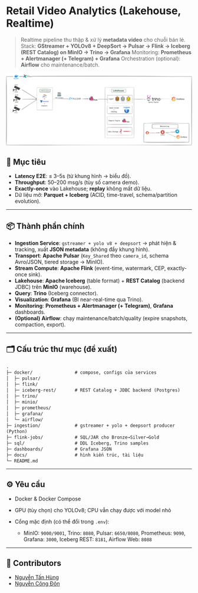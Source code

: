 # Retail Video Analytics (Lakehouse, Realtime)

> Realtime pipeline thu thập & xử lý **metadata video** cho chuỗi bán lẻ.
> Stack: **GStreamer + YOLOv8 + DeepSort → Pulsar → Flink → Iceberg (REST Catalog) on MinIO → Trino → Grafana**
> Monitoring: **Prometheus + Alertmanager (+ Telegram) + Grafana**
> Orchestration (optional): **Airflow** cho maintenance/batch.

![architecture](docs/architecture.jpg)

## 🎯 Mục tiêu

* **Latency E2E**: ≤ 3–5s (từ khung hình → biểu đồ).
* **Throughput**: 50–200 msg/s (tùy số camera demo).
* **Exactly-once** vào Lakehouse; **replay** không mất dữ liệu.
* Dữ liệu mở: **Parquet + Iceberg** (ACID, time-travel, schema/partition evolution).

---

## 📦 Thành phần chính

* **Ingestion Service**: `gstreamer + yolo v8 + deepsort` → phát hiện & tracking, xuất **JSON metadata** (không đẩy khung hình).
* **Transport**: **Apache Pulsar** (`Key_Shared` theo `camera_id`, schema Avro/JSON, tiered storage → MinIO).
* **Stream Compute**: **Apache Flink** (event-time, watermark, CEP, exactly-once sink).
* **Lakehouse**: **Apache Iceberg** (table format) + **REST Catalog** (backend JDBC) trên **MinIO** (warehouse).
* **Query**: **Trino** (Iceberg connector).
* **Visualization**: **Grafana** (BI near-real-time qua Trino).
* **Monitoring**: **Prometheus + Alertmanager (+ Telegram)**, **Grafana** dashboards.
* **(Optional)** **Airflow**: chạy maintenance/batch/quality (expire snapshots, compaction, export).

---

## 🗂 Cấu trúc thư mục (đề xuất)

```
.
├─ docker/                # compose, configs của services
│  ├─ pulsar/
│  ├─ flink/
│  ├─ iceberg-rest/       # REST Catalog + JDBC backend (Postgres)
│  ├─ trino/
│  ├─ minio/
│  ├─ prometheus/
│  ├─ grafana/
│  └─ airflow/
├─ ingestion/             # gstreamer + yolo + deepsort producer (Python)
├─ flink-jobs/            # SQL/JAR cho Bronze→Silver→Gold
├─ sql/                   # DDL Iceberg, Trino samples
├─ dashboards/            # Grafana JSON
├─ docs/                  # hình kiến trúc, tài liệu
└─ README.md
```

---

## ⚙️ Yêu cầu

* Docker & Docker Compose
* GPU (tùy chọn) cho YOLOv8; CPU vẫn chạy được với model nhỏ
* Cổng mặc định (có thể đổi trong `.env`):

  * MinIO: `9000/9001`, Trino: `8080`, Pulsar: `6650/8080`, Prometheus: `9090`, Grafana: `3000`, Iceberg REST: `8181`, Airflow Web: `8088`

---

## 👥 Contributors
- [Nguyễn Tấn Hùng](https://github.com/hungfnguyen)
- [Nguyễn Công Đôn](https://github.com/CongDon1207)

